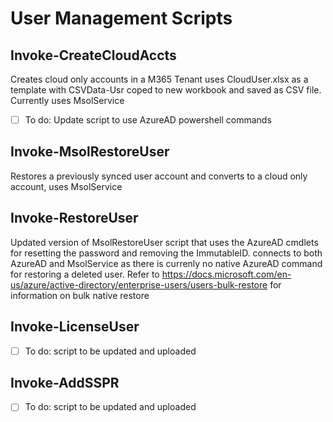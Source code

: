 # User Management Scripts

## Invoke-CreateCloudAccts
 Creates cloud only accounts in a M365 Tenant uses CloudUser.xlsx as a template with CSVData-Usr coped to new workbook and saved as CSV file. Currently uses MsolService

 - [ ] To do: Update script to use AzureAD powershell commands

## Invoke-MsolRestoreUser
 Restores a previously synced user account and converts to a cloud only account, uses MsolService

## Invoke-RestoreUser
 Updated version of MsolRestoreUser script that uses the AzureAD cmdlets for resetting the password and removing the ImmutableID. connects to both AzureAD and MsolService as there is currenly no native AzureAD command for restoring a deleted user. Refer to https://docs.microsoft.com/en-us/azure/active-directory/enterprise-users/users-bulk-restore for information on bulk native restore

## Invoke-LicenseUser

- [ ] To do: script to be updated and uploaded

## Invoke-AddSSPR

- [ ] To do: script to be updated and uploaded